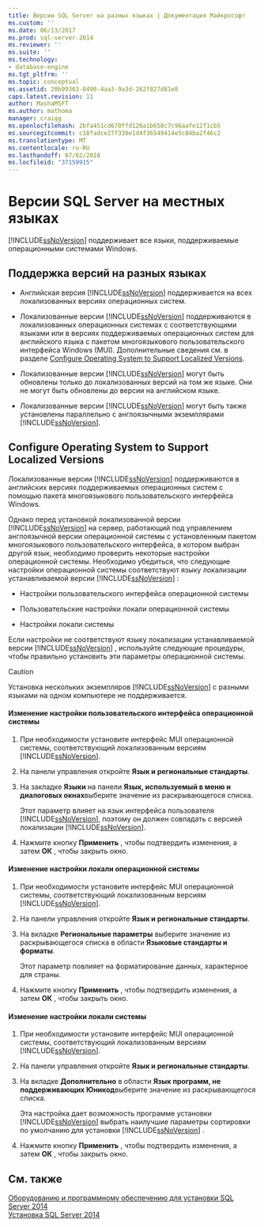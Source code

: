 ```yaml
---
title: Версии SQL Server на разных языках | Документация Майкрософт
ms.custom: ''
ms.date: 06/13/2017
ms.prod: sql-server-2014
ms.reviewer: ''
ms.suite: ''
ms.technology:
- database-engine
ms.tgt_pltfrm: ''
ms.topic: conceptual
ms.assetid: 20b99363-0490-4aa3-9a3d-262f827d81e8
caps.latest.revision: 11
author: MashaMSFT
ms.author: mathoma
manager: craigg
ms.openlocfilehash: 2bfa451cd670ffd126a1b658c7c96aafe12f1cb5
ms.sourcegitcommit: c18fadce27f330e1d4f36549414e5c84ba2f46c2
ms.translationtype: MT
ms.contentlocale: ru-RU
ms.lasthandoff: 07/02/2018
ms.locfileid: "37159915"
---
```

# <a name="local-language-versions-in-sql-server"></a>Версии SQL Server на местных языках
  [!INCLUDE[ssNoVersion](../../includes/ssnoversion-md.md)] поддерживает все языки, поддерживаемые операционными системами Windows.  
  
## <a name="cross-language-support"></a>Поддержка версий на разных языках  
  
-   Английская версия [!INCLUDE[ssNoVersion](../../includes/ssnoversion-md.md)] поддерживается на всех локализованных версиях операционных систем.  
  
-   Локализованные версии [!INCLUDE[ssNoVersion](../../includes/ssnoversion-md.md)] поддерживаются в локализованных операционных системах с соответствующими языками или в версиях поддерживаемых операционных систем для английского языка с пакетом многоязыкового пользовательского интерфейса Windows (MUI). Дополнительные сведения см. в разделе [Configure Operating System to Support Localized Versions](../../../2014/sql-server/install/local-language-versions-in-sql-server.md#BK_ConfigureOS).  
  
-   Локализованные версии [!INCLUDE[ssNoVersion](../../includes/ssnoversion-md.md)] могут быть обновлены только до локализованных версий на том же языке. Они не могут быть обновлены до версии на английском языке.  
  
-   Локализованные версии [!INCLUDE[ssNoVersion](../../includes/ssnoversion-md.md)] могут быть также установлены параллельно с англоязычными экземплярами [!INCLUDE[ssNoVersion](../../includes/ssnoversion-md.md)].  
  
##  <a name="BK_ConfigureOS"></a> Configure Operating System to Support Localized Versions  
 Локализованные версии [!INCLUDE[ssNoVersion](../../includes/ssnoversion-md.md)] поддерживаются в английских версиях поддерживаемых операционных систем с помощью пакета многоязыкового пользовательского интерфейса Windows.  
  
 Однако перед установкой локализованной версии [!INCLUDE[ssNoVersion](../../includes/ssnoversion-md.md)] на сервер, работающий под управлением англоязычной версии операционной системы с установленным пакетом многоязыкового пользовательского интерфейса, в котором выбран другой язык, необходимо проверить некоторые настройки операционной системы. Необходимо убедиться, что следующие настройки операционной системы соответствуют языку локализации устанавливаемой версии [!INCLUDE[ssNoVersion](../../includes/ssnoversion-md.md)] :  
  
-   Настройки пользовательского интерфейса операционной системы  
  
-   Пользовательские настройки локали операционной системы  
  
-   Настройки локали системы  
  
 Если настройки не соответствуют языку локализации устанавливаемой версии [!INCLUDE[ssNoVersion](../../includes/ssnoversion-md.md)] , используйте следующие процедуры, чтобы правильно установить эти параметры операционной системы.  
  
> [!CAUTION]  
>  Установка нескольких экземпляров [!INCLUDE[ssNoVersion](../../includes/ssnoversion-md.md)] с разными языками на одном компьютере не поддерживается.  
  
#### <a name="to-change-the-operating-system-user-interface-setting"></a>Изменение настройки пользовательского интерфейса операционной системы  
  
1.  При необходимости установите интерфейс MUI операционной системы, соответствующий локализованным версиям [!INCLUDE[ssNoVersion](../../includes/ssnoversion-md.md)].  
  
2.  На панели управления откройте **Язык и региональные стандарты**.  
  
3.  На закладке **Языки** на панели **Язык, используемый в меню и диалоговых окнах**выберите значение из раскрывающегося списка.  
  
     Этот параметр влияет на язык интерфейса пользователя [!INCLUDE[ssNoVersion](../../includes/ssnoversion-md.md)], поэтому он должен совпадать с версией локализации [!INCLUDE[ssNoVersion](../../includes/ssnoversion-md.md)].  
  
4.  Нажмите кнопку **Применить** , чтобы подтвердить изменения, а затем **ОК** , чтобы закрыть окно.  
  
#### <a name="to-change-the-operating-system-user-locale-setting"></a>Изменение настройки локали операционной системы  
  
1.  При необходимости установите интерфейс MUI операционной системы, соответствующий локализованным версиям [!INCLUDE[ssNoVersion](../../includes/ssnoversion-md.md)].  
  
2.  На панели управления откройте **Язык и региональные стандарты**.  
  
3.  На вкладке **Региональные параметры** выберите значение из раскрывающегося списка в области **Языковые стандарты и форматы**.  
  
     Этот параметр повлияет на форматирование данных, характерное для страны.  
  
4.  Нажмите кнопку **Применить** , чтобы подтвердить изменения, а затем **ОК** , чтобы закрыть окно.  
  
#### <a name="to-change-the-system-locale-setting"></a>Изменение настройки локали системы  
  
1.  При необходимости установите интерфейс MUI операционной системы, соответствующий локализованным версиям [!INCLUDE[ssNoVersion](../../includes/ssnoversion-md.md)].  
  
2.  На панели управления откройте **Язык и региональные стандарты**.  
  
3.  На вкладке **Дополнительно** в области **Язык программ, не поддерживающих Юникод**выберите значение из раскрывающегося списка.  
  
     Эта настройка дает возможность программе установки [!INCLUDE[ssNoVersion](../../includes/ssnoversion-md.md)] выбрать наилучшие параметры сортировки по умолчанию для установки [!INCLUDE[ssNoVersion](../../includes/ssnoversion-md.md)] .  
  
4.  Нажмите кнопку **Применить** , чтобы подтвердить изменения, а затем **ОК** , чтобы закрыть окно.  
  
## <a name="see-also"></a>См. также  
 [Оборудованию и программному обеспечению для установки SQL Server 2014](hardware-and-software-requirements-for-installing-sql-server.md)   
 [Установка SQL Server 2014](../../database-engine/install-windows/install-sql-server.md)  
  
  
